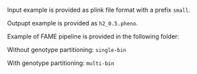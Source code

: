 Input example is provided as plink file format with a prefix  `small`. 

Outpupt example is provided as `h2_0.5.pheno`. 

Example of FAME pipeline is provided in the following folder:

Without genotype partitioning: `single-bin`

With genotype partitioning: `multi-bin`
